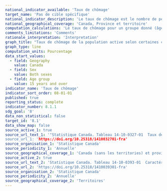 ```yaml
---
national_indicator_available: 'Taux de chômage'
target_name: 'Pas de cible spécifique'
national_indicator_description: 'Le taux de chômage est le nombre de personnes en chômage exprimé en pourcentage de la population active.'
national_geographical_coverage: 'Canada, Province et territoire' 
computation_calculations: 'Le taux de chômage pour un groupe donné (âge, sexe, état matrimonial, etc.) correspond au nombre de chômeurs dans ce groupe exprimé en pourcentage de la population active de ce groupe. Les estimations sont exprimées en pourcentage et arrondies au dixième près.'
comments_limitations: 'Comments'
rationale_interpretation: 'Interpretation'
graph_title: "Taux de chômage de la population active selon certaines caractéristiques, données annuelles"
graph_type: line
computation_units: Pourcentage
data_start_values:
  - field: Geography
    value: Canada
  - field: Sex
    value: Both sexes
  - field: Age group
    value: 15 years and over
indicator_name: 'Taux de chômage'
indicator_sort_order: 08-01-01
published: true
reporting_status: complete
indicator_number: 8.1.1
sdg_goal: '8'
data_non_statistical: false
target_id: '8.1'
data_show_map: false
source_active_1: true
source_url_text_1: '"Statistique Canada. Tableau 14-10-0327-01  Taux de chômage de la population active selon certaines caractéristiques, données annuelles"
source_url_1: 'https://doi.org/10.25318/1410032701-fra'
source_organisation_1: 'Statistique Canada'
source_periodicity_1: 'Annuelle'
source_geographical_coverage_1: 'Canada (sans les territories) et province'
source_active_2: true
source_url_text_2: 'Statistique Canada. Tableau 14-10-0393-01  Caractéristiques de la population active, données annuelles'
source_url_2: 'https://doi.org/10.25318/1410039301-fra'
source_organisation_2: 'Statistique Canada'
source_periodicity_2: 'Annuelle'
source_geographical_coverage_2: 'Territoires'
---
```

